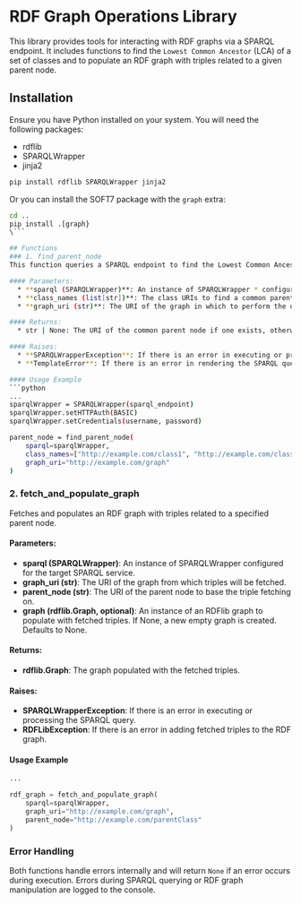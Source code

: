 # RDF Graph Operations Library

This library provides tools for interacting with RDF graphs via a
SPARQL endpoint. It includes functions to find the `Lowest Common
Ancestor` (LCA) of a set of classes and to populate an RDF graph with
triples related to a given parent node.

## Installation
Ensure you have Python installed on your system. You will need the following packages:

* rdflib
* SPARQLWrapper
* jinja2

```bash
pip install rdflib SPARQLWrapper jinja2
```

Or you can install the SOFT7 package with the `graph` extra:

```bash
cd ..
pip install .[graph}
\```

## Functions
### 1. find_parent_node
This function queries a SPARQL endpoint to find the Lowest Common Ancestor (LCA) of a list of class URIs within a specified graph URI.

#### Parameters:
  * **sparql (SPARQLWrapper)**: An instance of SPARQLWrapper * configured for the target SPARQL service.
  * **class_names (list[str])**: The class URIs to find a common parent for.
  * **graph_uri (str)**: The URI of the graph in which to perform the query.

#### Returns:
  * str | None: The URI of the common parent node if one exists, otherwise None.

#### Raises:
  * **SPARQLWrapperException**: If there is an error in executing or processing the SPARQL query.
  * **TemplateError**: If there is an error in rendering the SPARQL query using Jinja2 templates.

#### Usage Example
```python
...
sparqlWrapper = SPARQLWrapper(sparql_endpoint)
sparqlWrapper.setHTTPAuth(BASIC)
sparqlWrapper.setCredentials(username, password)

parent_node = find_parent_node(
    sparql=sparqlWrapper,  
    class_names=["http://example.com/class1", "http://example.com/class2"],
    graph_uri="http://example.com/graph"
)
```

### 2. fetch_and_populate_graph
Fetches and populates an RDF graph with triples related to a specified parent node.

#### Parameters:
  * **sparql (SPARQLWrapper)**: An instance of SPARQLWrapper configured for the target SPARQL service.
  * **graph_uri (str)**: The URI of the graph from which triples will be fetched.
  * **parent_node (str)**: The URI of the parent node to base the triple fetching on.
  * **graph (rdflib.Graph, optional)**: An instance of an RDFlib graph to populate with fetched triples.
                                         If None, a new empty graph is created. Defaults to None.

#### Returns:
  * **rdflib.Graph**: The graph populated with the fetched triples.

#### Raises:
  * **SPARQLWrapperException**: If there is an error in executing or processing the SPARQL query.
  * **RDFLibException**: If there is an error in adding fetched triples to the RDF graph.


#### Usage Example
```python
...

rdf_graph = fetch_and_populate_graph(
    sparql=sparqlWrapper,
    graph_uri="http://example.com/graph",
    parent_node="http://example.com/parentClass"
)
```

### Error Handling
Both functions handle errors internally and will return `None` if an error occurs during execution. Errors during SPARQL querying or RDF graph manipulation are logged to the console.
